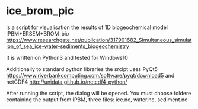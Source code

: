 # ice_brom_pic
is a script for visualisation the results of 1D biogeochemical model IPBM+ERSEM+BROM_bio 
https://www.researchgate.net/publication/317901682_Simultaneous_simulation_of_sea_ice-water-sediments_biogeochemistry 

It is written on Python3 and tested for Windows10 

Additionally to standard python libraries the srcipt uses
PyQt5 https://www.riverbankcomputing.com/software/pyqt/download5 and 
netCDF4 http://unidata.github.io/netcdf4-python/

After running the script, the dialog will be opened. You must choose foldere containing the output from IPBM, 
three files: ice.nc, water.nc, sediment.nc 


